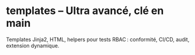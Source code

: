 # templates – Ultra avancé, clé en main

Templates Jinja2, HTML, helpers pour tests RBAC : conformité, CI/CD, audit, extension dynamique.
